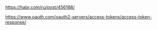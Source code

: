 https://habr.com/ru/post/456188/

https://www.oauth.com/oauth2-servers/access-tokens/access-token-response/
